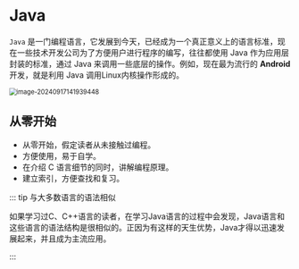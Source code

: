 # Java

`Java` 是一门编程语言，它发展到今天，已经成为一个真正意义上的语言标准，现在一些技术开发公司为了方便用户进行程序的编写，往往都使用
Java 作为应用层封装的标准，通过 Java 来调用一些底层的操作。例如，现在最为流行的 **Android** 开发，就是利用 Java
调用Linux内核操作形成的。

<img src="http://niu.ochiamalu.top/image-20240917141939448.png" alt="image-20240917141939448" style="zoom:80%;margin:0 auto" />

## 从零开始

- 从零开始，假定读者从未接触过编程。
- 方便使用，易于自学。
- 在介绍 C 语言细节的同时，讲解编程原理。
- 建立索引，方便查找和复习。

::: tip 与大多数语言的语法相似

如果学习过C、C++语言的读者，在学习Java语言的过程中会发现，Java语言和这些语言的语法结构是很相似的。正因为有这样的天生优势，Java才得以迅速发展起来，并且成为主流应用。

:::

